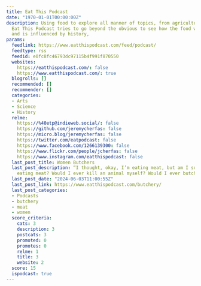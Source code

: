 ```yaml
---
title: Eat This Podcast
date: "1970-01-01T00:00:00Z"
description: Using food to explore all manner of topics, from agriculture to zoology.
  Eat This Podcast tries to go beyond the obvious to see how the food we eat influences
  and is influenced by history,
params:
  feedlink: https://www.eatthispodcast.com/feed/podcast/
  feedtype: rss
  feedid: e0fc8fc46793dc97115b4f991f870550
  websites:
    https://eatthispodcast.com/: false
    https://www.eatthispodcast.com/: true
  blogrolls: []
  recommended: []
  recommender: []
  categories:
  - Arts
  - Science
  - History
  relme:
    https://%40etp@indieweb.social/: false
    https://github.com/jeremycherfas: false
    https://micro.blog/jeremycherfas: false
    https://twitter.com/eatpodcast: false
    https://www.facebook.com/1266139300: false
    https://www.flickr.com/people/jcherfas: false
    https://www.instagram.com/eatthispodcast: false
  last_post_title: Women Butchers
  last_post_description: “I thought, okay, I’m eating meat, but am I supposed to be
    eating meat? Would I ever kill an animal myself? Would I ever butcher an animal?”
  last_post_date: "2024-06-03T11:00:55Z"
  last_post_link: https://www.eatthispodcast.com/butchery/
  last_post_categories:
  - Podcasts
  - butchery
  - meat
  - women
  score_criteria:
    cats: 3
    description: 3
    postcats: 3
    promoted: 0
    promotes: 0
    relme: 1
    title: 3
    website: 2
  score: 15
  ispodcast: true
---
```

